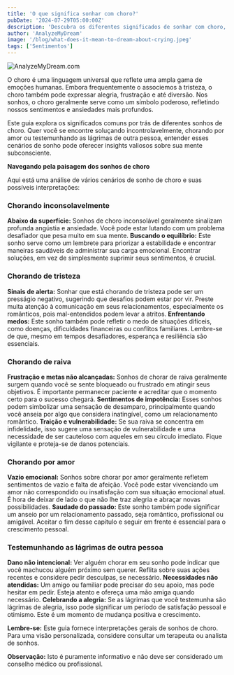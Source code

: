 ```yaml
---
title: 'O que significa sonhar com choro?'
pubDate: '2024-07-29T05:00:00Z'
description: 'Descubra os diferentes significados de sonhar com choro, desde chorar inconsolavelmente até chorar por amor. Aprenda como esses sonhos refletem suas emoções e situações pessoais.'
author: 'AnalyzeMyDream'
image: '/blog/what-does-it-mean-to-dream-about-crying.jpeg'
tags: ['Sentimentos']
---
```


![AnalyzeMyDream.com](/blog/what-does-it-mean-to-dream-about-crying.jpeg)


O choro é uma linguagem universal que reflete uma ampla gama de emoções humanas. Embora frequentemente o associemos à tristeza, o choro também pode expressar alegria, frustração e até diversão. Nos sonhos, o choro geralmente serve como um símbolo poderoso, refletindo nossos sentimentos e ansiedades mais profundos. 

Este guia explora os significados comuns por trás de diferentes sonhos de choro. Quer você se encontre soluçando incontrolavelmente, chorando por amor ou testemunhando as lágrimas de outra pessoa, entender esses cenários de sonho pode oferecer insights valiosos sobre sua mente subconsciente.

**Navegando pela paisagem dos sonhos de choro**

Aqui está uma análise de vários cenários de sonho de choro e suas possíveis interpretações:

### Chorando inconsolavelmente

**Abaixo da superfície:** Sonhos de choro inconsolável geralmente sinalizam profunda angústia e ansiedade. Você pode estar lutando com um problema desafiador que pesa muito em sua mente.
**Buscando o equilíbrio:** Este sonho serve como um lembrete para priorizar a estabilidade e encontrar maneiras saudáveis ​​de administrar sua carga emocional. Encontrar soluções, em vez de simplesmente suprimir seus sentimentos, é crucial.

### Chorando de tristeza

**Sinais de alerta:** Sonhar que está chorando de tristeza pode ser um presságio negativo, sugerindo que desafios podem estar por vir. Preste muita atenção à comunicação em seus relacionamentos, especialmente os românticos, pois mal-entendidos podem levar a atritos.
**Enfrentando medos:** Este sonho também pode refletir o medo de situações difíceis, como doenças, dificuldades financeiras ou conflitos familiares. Lembre-se de que, mesmo em tempos desafiadores, esperança e resiliência são essenciais.

### Chorando de raiva

**Frustração e metas não alcançadas:** Sonhos de chorar de raiva geralmente surgem quando você se sente bloqueado ou frustrado em atingir seus objetivos. É importante permanecer paciente e acreditar que o momento certo para o sucesso chegará.
**Sentimentos de impotência:** Esses sonhos podem simbolizar uma sensação de desamparo, principalmente quando você anseia por algo que considera inatingível, como um relacionamento romântico.
**Traição e vulnerabilidade:** Se sua raiva se concentra em infidelidade, isso sugere uma sensação de vulnerabilidade e uma necessidade de ser cauteloso com aqueles em seu círculo imediato. Fique vigilante e proteja-se de danos potenciais.

### Chorando por amor

**Vazio emocional:** Sonhos sobre chorar por amor geralmente refletem sentimentos de vazio e falta de afeição. Você pode estar vivenciando um amor não correspondido ou insatisfação com sua situação emocional atual. É hora de deixar de lado o que não lhe traz alegria e abraçar novas possibilidades.
**Saudade do passado:** Este sonho também pode significar um anseio por um relacionamento passado, seja romântico, profissional ou amigável. Aceitar o fim desse capítulo e seguir em frente é essencial para o crescimento pessoal.

### Testemunhando as lágrimas de outra pessoa

**Dano não intencional:** Ver alguém chorar em seu sonho pode indicar que você machucou alguém próximo sem querer. Reflita sobre suas ações recentes e considere pedir desculpas, se necessário.
**Necessidades não atendidas:** Um amigo ou familiar pode precisar do seu apoio, mas pode hesitar em pedir. Esteja atento e ofereça uma mão amiga quando necessário.
**Celebrando a alegria:** Se as lágrimas que você testemunha são lágrimas de alegria, isso pode significar um período de satisfação pessoal e otimismo. Este é um momento de mudança positiva e crescimento.

**Lembre-se:** Este guia fornece interpretações gerais de sonhos de choro. Para uma visão personalizada, considere consultar um terapeuta ou analista de sonhos. 

**Observação:** Isto é puramente informativo e não deve ser considerado um conselho médico ou profissional.